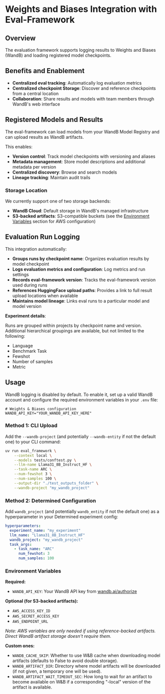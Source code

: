 # Weights and Biases Integration with Eval-Framework

## Overview
The evaluation framework supports logging results to Weights and Biases (WandB) and loading registered model checkpoints.

## Benefits and Enablement

- **Centralized eval tracking**: Automatically log evaluation metrics
- **Centralized checkpoint Storage**: Discover and reference checkpoints from a central location
- **Collaboration**: Share results and models with team members through WandB's web interface

## Registered Models and Results

The eval-framework can load models from your WandB Model Registry and can upload results as WandB artifacts.

This enables:
- **Version control**: Track model checkpoints with versioning and aliases
- **Metadata management**: Store model descriptions and additional metadata per version
- **Centralized discovery**: Browse and search models
- **Lineage tracking**: Maintain audit trails

### Storage Location

We currently support one of two storage backends:
- **WandB Cloud**: Default storage in WandB's managed infrastructure
- **S3-backed artifacts**: S3-compatible buckets (see the [Environment Variables](#environment-variables) section for AWS configuration)

## Evaluation Run Logging

This integration automatically:
- **Groups runs by checkpoint name**: Organizes evaluation results by model checkpoint
- **Logs evaluation metrics and configuration**: Log metrics and run settings
- **Records eval-framework version**: Tracks the eval-framework version used during runs
- **References HuggingFace upload paths**: Provides a link to full result upload locations when available
- **Maintains model lineage**: Links eval runs to a particular model and model version

**Experiment details**:

Runs are grouped within projects by checkpoint name and version. Additional hierarchical groupings are available, but not limited to the following:

- Language
- Benchmark Task
- Fewshot
- Number of samples
- Metric

## Usage
WandB logging is disabled by default. To enable it, set up a valid WandB account and configure the required environment variables in your `.env` file:

```
# Weights & Biases configuration
WANDB_API_KEY="YOUR_WANDB_API_KEY_HERE"
```

### Method 1: CLI Upload

Add the `--wandb-project` (and potentially `--wandb-entity` if not the default one) to your CLI command:

```bash
uv run eval_framework \
    --context local \
    --models tests/conftest.py \
    --llm-name Llama31_8B_Instruct_HF \
    --task-name ARC \
    --num-fewshot 3 \
    --num-samples 100 \
    --output-dir "./test_outputs_folder" \
    --wandb-project "my_wandb_project"
```

### Method 2: Determined Configuration

Add `wandb_project` (and potentially `wandb_entity` if not the default one) as a hyperparameter in your Determined experiment config:

```yaml
hyperparameters:
  experiment_name: "my_experiment"
  llm_name: "Llama31_8B_Instruct_HF"
  wandb_project: "my_wandb_project"
  task_args:
    - task_name: "ARC"
      num_fewshot: 3
      num_samples: 100
```

### Environment Variables

**Required:**
- `WANDB_API_KEY`: Your WandB API key from [wandb.ai/authorize](https://wandb.ai/authorize)

**Optional (for S3-backed artifacts):**
- `AWS_ACCESS_KEY_ID`
- `AWS_SECRET_ACCESS_KEY`
- `AWS_ENDPOINT_URL`

*Note: AWS variables are only needed if using reference-backed artifacts. Direct WandB artifact storage doesn't require them.*

**Custom ones:**
- `WANDB_CACHE_SKIP`: Whether to use W&B cache when downloading model artifacts (defaults to False to avoid double storage).
- `WANDB_ARTIFACT_DIR`: Directory where model artifacts will be downloaded (if not given, a temporary one will be used).
- `WANDB_ARTIFACT_WAIT_TIMEOUT_SEC`: How long to wait for an artifact to become available on W&B if a corresponding "-local" version of the artifact is available.
